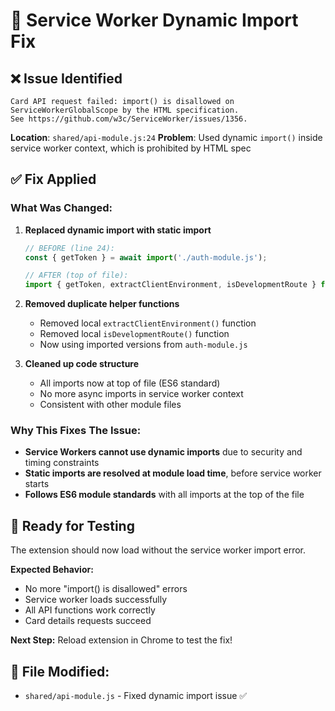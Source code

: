 # 🔧 Service Worker Dynamic Import Fix

## ❌ **Issue Identified**
```
Card API request failed: import() is disallowed on ServiceWorkerGlobalScope by the HTML specification. 
See https://github.com/w3c/ServiceWorker/issues/1356.
```

**Location**: `shared/api-module.js:24`
**Problem**: Used dynamic `import()` inside service worker context, which is prohibited by HTML spec

## ✅ **Fix Applied**

### **What Was Changed:**

1. **Replaced dynamic import with static import**
   ```javascript
   // BEFORE (line 24):
   const { getToken } = await import('./auth-module.js');
   
   // AFTER (top of file):
   import { getToken, extractClientEnvironment, isDevelopmentRoute } from './auth-module.js';
   ```

2. **Removed duplicate helper functions**
   - Removed local `extractClientEnvironment()` function  
   - Removed local `isDevelopmentRoute()` function
   - Now using imported versions from `auth-module.js`

3. **Cleaned up code structure**
   - All imports now at top of file (ES6 standard)
   - No more async imports in service worker context
   - Consistent with other module files

### **Why This Fixes The Issue:**

- **Service Workers cannot use dynamic imports** due to security and timing constraints
- **Static imports are resolved at module load time**, before service worker starts
- **Follows ES6 module standards** with all imports at the top of the file

## 🚀 **Ready for Testing**

The extension should now load without the service worker import error. 

**Expected Behavior:**
- No more "import() is disallowed" errors
- Service worker loads successfully  
- All API functions work correctly
- Card details requests succeed

**Next Step:** Reload extension in Chrome to test the fix!

## 📁 **File Modified:**
- `shared/api-module.js` - Fixed dynamic import issue ✅

